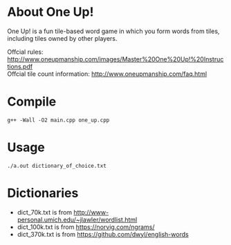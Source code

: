 # About One Up!
One Up! is a fun tile-based word game in which you form words from tiles, including tiles owned by other players.

Offcial rules: <http://www.oneupmanship.com/images/Master%20One%20Up!%20Instructions.pdf>  
Offcial tile count information: <http://www.oneupmanship.com/faq.html>

# Compile
    g++ -Wall -O2 main.cpp one_up.cpp

# Usage
    ./a.out dictionary_of_choice.txt

# Dictionaries
* dict_70k.txt is from http://www-personal.umich.edu/~jlawler/wordlist.html
* dict_100k.txt is from https://norvig.com/ngrams/
* dict_370k.txt is from https://github.com/dwyl/english-words
